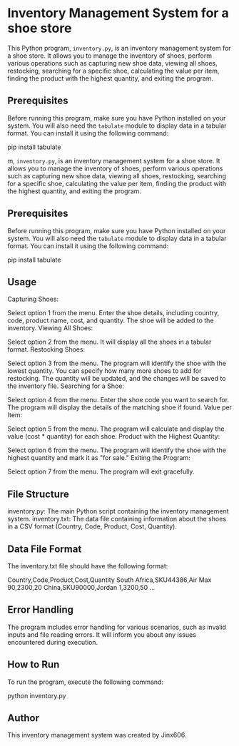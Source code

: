 # Inventory Management System for a shoe store

This Python program, `inventory.py`, is an inventory management system for a shoe store. It allows you to manage the inventory of shoes, perform various operations such as capturing new shoe data, viewing all shoes, restocking, searching for a specific shoe, calculating the value per item, finding the product with the highest quantity, and exiting the program.

## Prerequisites

Before running this program, make sure you have Python installed on your system. You will also need the `tabulate` module to display data in a tabular format. You can install it using the following command:

pip install tabulate

m, `inventory.py`, is an inventory management system for a shoe store. It allows you to manage the inventory of shoes, perform various operations such as capturing new shoe data, viewing all shoes, restocking, searching for a specific shoe, calculating the value per item, finding the product with the highest quantity, and exiting the program.

## Prerequisites

Before running this program, make sure you have Python installed on your system. You will also need the `tabulate` module to display data in a tabular format. You can install it using the following command:

pip install tabulate

## Usage
Capturing Shoes:

Select option 1 from the menu.
Enter the shoe details, including country, code, product name, cost, and quantity.
The shoe will be added to the inventory.
Viewing All Shoes:

Select option 2 from the menu.
It will display all the shoes in a tabular format.
Restocking Shoes:

Select option 3 from the menu.
The program will identify the shoe with the lowest quantity.
You can specify how many more shoes to add for restocking.
The quantity will be updated, and the changes will be saved to the inventory file.
Searching for a Shoe:

Select option 4 from the menu.
Enter the shoe code you want to search for.
The program will display the details of the matching shoe if found.
Value per Item:

Select option 5 from the menu.
The program will calculate and display the value (cost * quantity) for each shoe.
Product with the Highest Quantity:

Select option 6 from the menu.
The program will identify the shoe with the highest quantity and mark it as "for sale."
Exiting the Program:

Select option 7 from the menu.
The program will exit gracefully.

## File Structure

inventory.py: The main Python script containing the inventory management system.
inventory.txt: The data file containing information about the shoes in a CSV format (Country, Code, Product, Cost, Quantity).

## Data File Format

The inventory.txt file should have the following format:

Country,Code,Product,Cost,Quantity
South Africa,SKU44386,Air Max 90,2300,20
China,SKU90000,Jordan 1,3200,50
...

## Error Handling

The program includes error handling for various scenarios, such as invalid inputs and file reading errors. It will inform you about any issues encountered during execution.

## How to Run

To run the program, execute the following command:

python inventory.py

## Author

This inventory management system was created by Jinx606.
